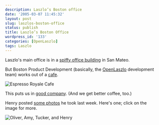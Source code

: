 ```yaml
---
description: Laszlo’s Boston office
date: '2005-03-07 11:45:32'
layout: post
slug: laszlos-boston-office
status: publish
title: Laszlo’s Boston Office
wordpress_id: '133'
categories: [OpenLaszlo]
tags: Laszlo
---
```


Laszlo's main office is in a [spiffy office building](http://www.laszlosystems.com/company/contact/) in San Mateo.

But Boston Product Development (basically, the [OpenLaszlo](http://openlaszlo.org) development team) works out of a [cafe](http://www.espressoroyale.com/).

![Espresso Royale Cafe](http://osteele.com/images/2005/er.jpg)

This puts us in [good company](http://www.wired.com/news/mac/0,2125,66276,00.html).  (And we get better coffee, too.)

Henry posted [some photos](http://niftykeen.blogspot.com/2005_03_01_niftykeen_archive.html) he took last week.  Here's one; click on the image for more.

![Oliver, Amy, Tucker, and Henry](http://images.osteele.com/2005/inside-er.jpg)
